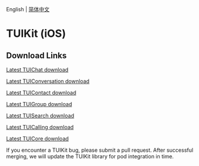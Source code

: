 English | [简体中文](./README.md)

# TUIKit (iOS)

## Download Links

[Latest TUIChat download](https://im.sdk.cloud.tencent.cn/download/tuikit/6.1.2155/ios/TUIChat.zip)

[Latest TUIConversation download](https://im.sdk.cloud.tencent.cn/download/tuikit/6.1.2155/ios/TUIConversation.zip)

[Latest TUIContact download](https://im.sdk.cloud.tencent.cn/download/tuikit/6.1.2155/ios/TUIContact.zip)

[Latest TUIGroup download](https://im.sdk.cloud.tencent.cn/download/tuikit/6.1.2155/ios/TUIGroup.zip)

[Latest TUISearch download](https://im.sdk.cloud.tencent.cn/download/tuikit/6.1.2155/ios/TUISearch.zip)

[Latest TUICalling download](https://im.sdk.cloud.tencent.cn/download/tuikit/6.1.2155/ios/TUICalling.zip)

[Latest TUICore download](https://im.sdk.cloud.tencent.cn/download/tuikit/6.1.2155/ios/TUICore.zip)

If you encounter a TUIKit bug, please submit a pull request. After successful merging, we will update the TUIKit library for pod integration in time.
